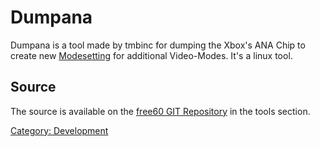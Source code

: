 # Dumpana

Dumpana is a tool made by tmbinc for dumping the Xbox's ANA Chip to
create new [Modesetting](../Modesetting) for additional
Video-Modes. It's a linux tool.

## Source

The source is available on the [free60 GIT Repository](../Free60_Git_Repository)
in the tools section.

[Category: Development](/Development)
